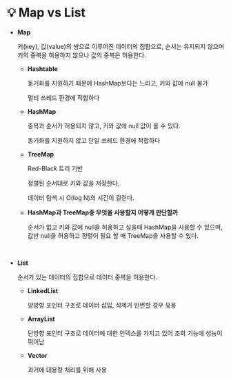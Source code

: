 # 💡 **Map vs List**


- **Map**

    키(key), 값(value)의 쌍으로 이루어진 데이터의 집합으로, 순서는 유지되지 않으며 키의 중복을 허용하지 않으나 값의 중복은 허용한다.

  - **Hashtable**

    동기화를 지원하기 때문에 HashMap보다는 느리고, 키와 값에 null 불가
    
    멀티 쓰레드 환경에 적합하다

  - **HashMap**

    중복과 순서가 허용되지 않고, 키와 값에 null 값이 올 수 있다.
    
    동기화를 지원하지 않고 단일 쓰레드 환경에 적합하다

  - **TreeMap**

    Red-Black 트리 기반 
    
    정렬된 순서대로 키와 값을 저장한다.
    
    데이터 탐색 시 O(log N)의 시간이 걸린다. 

  -  **HashMap과 TreeMap중 무엇을 사용할지 어떻게 판단할까**

      순서가 없고 키와 값에 null을 허용하고 싶을때 HashMap을 사용할 수 있으며, 값만 null을 허용하고 정렬이 필요    할 때 TreeMap을 사용할 수 있다.

<br>

- **List**

  순서가 있는 데이터의 집합으로 데이터 중복을 허용한다.

  - **LinkedList**

    양방향 포인터 구조로 데이터 삽입, 삭제가 빈번할 경우 유용

  - **ArrayList**

    단방향 포인터 구조로 데이터에 대한 인덱스를 가지고 있어 조회 기능에 성능이 뛰어남

  - **Vector**

    과거에 대용량 처리를 위해 사용

